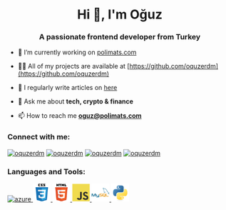 <h1 align="center">Hi 👋, I'm Oğuz</h1>
<h3 align="center">A passionate frontend developer from Turkey</h3>


- 🔭 I’m currently working on [polimats.com](polimats.com)

- 👨‍💻 All of my projects are available at [https://github.com/oquzerdm](https://github.com/oquzerdm)

- 📝 I regularly write articles on [here](polimats.com/oquzerdm)

- 💬 Ask me about **tech, crypto & finance**

- 📫 How to reach me **oguz@polimats.com**

<h3 align="left">Connect with me:</h3>
<p align="left">
<a href="https://twitter.com/oquzerdm" target="blank"><img align="center" src="https://raw.githubusercontent.com/rahuldkjain/github-profile-readme-generator/master/src/images/icons/Social/twitter.svg" alt="oquzerdm" height="30" width="40" /></a>
<a href="https://linkedin.com/in/oquzerdm" target="blank"><img align="center" src="https://raw.githubusercontent.com/rahuldkjain/github-profile-readme-generator/master/src/images/icons/Social/linked-in-alt.svg" alt="oquzerdm" height="30" width="40" /></a>
<a href="https://fb.com/oquzerdm" target="blank"><img align="center" src="https://raw.githubusercontent.com/rahuldkjain/github-profile-readme-generator/master/src/images/icons/Social/facebook.svg" alt="oquzerdm" height="30" width="40" /></a>
<a href="https://instagram.com/oquzerdm" target="blank"><img align="center" src="https://raw.githubusercontent.com/rahuldkjain/github-profile-readme-generator/master/src/images/icons/Social/instagram.svg" alt="oquzerdm" height="30" width="40" /></a>
</p>

<h3 align="left">Languages and Tools:</h3>
<p align="left"> <a href="https://azure.microsoft.com/en-in/" target="_blank" rel="noreferrer"> <img src="https://www.vectorlogo.zone/logos/microsoft_azure/microsoft_azure-icon.svg" alt="azure" width="40" height="40"/> </a> <a href="https://www.w3schools.com/css/" target="_blank" rel="noreferrer"> <img src="https://raw.githubusercontent.com/devicons/devicon/master/icons/css3/css3-original-wordmark.svg" alt="css3" width="40" height="40"/> </a> <a href="https://www.w3.org/html/" target="_blank" rel="noreferrer"> <img src="https://raw.githubusercontent.com/devicons/devicon/master/icons/html5/html5-original-wordmark.svg" alt="html5" width="40" height="40"/> </a> <a href="https://developer.mozilla.org/en-US/docs/Web/JavaScript" target="_blank" rel="noreferrer"> <img src="https://raw.githubusercontent.com/devicons/devicon/master/icons/javascript/javascript-original.svg" alt="javascript" width="40" height="40"/> </a> <a href="https://www.mysql.com/" target="_blank" rel="noreferrer"> <img src="https://raw.githubusercontent.com/devicons/devicon/master/icons/mysql/mysql-original-wordmark.svg" alt="mysql" width="40" height="40"/> </a> <a href="https://www.python.org" target="_blank" rel="noreferrer"> <img src="https://raw.githubusercontent.com/devicons/devicon/master/icons/python/python-original.svg" alt="python" width="40" height="40"/> </a> </p>

